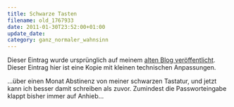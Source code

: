 ```yaml
---
title: Schwarze Tasten
filename: old_1767933
date: 2011-01-30T23:52:00+01:00
update_date:
category: ganz_normaler_wahnsinn
---
```

Dieser Eintrag wurde ursprünglich auf meinem [alten Blog veröffentlicht](https://stu.blogger.de/stories/1767933/). Dieser Eintrag hier ist eine Kopie mit kleinen technischen Anpassungen.

…über einen Monat Abstinenz von meiner schwarzen Tastatur, und jetzt kann ich besser damit schreiben als zuvor. Zumindest die Passworteingabe klappt bisher immer auf Anhieb…
